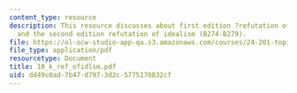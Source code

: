 ```yaml
---
content_type: resource
description: This resource discusses about first edition ?refutation of idealism?
  and the second edition refutation of idealism (B274-B279).
file: https://ol-ocw-studio-app-qa.s3.amazonaws.com/courses/24-201-topics-in-the-history-of-philosophy-kant-fall-2005/dd49c0ad7b47d7973d2c5775170832cf_10_k_ref_ofidlsm.pdf
file_type: application/pdf
resourcetype: Document
title: 10_k_ref_ofidlsm.pdf
uid: dd49c0ad-7b47-d797-3d2c-5775170832cf
---
```

